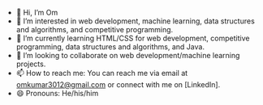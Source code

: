 - 👋 Hi, I’m Om
- 👀 I’m interested in web development, machine learning, data structures and algorithms, and competitive programming.
- 🌱 I’m currently learning HTML/CSS for web development, competitive programming, data structures and algorithms, and Java.
- 💞️ I’m looking to collaborate on web development/machine learning projects.
- 📫 How to reach me: You can reach me via email at omkumar3012@gmail.com or connect with me on [LinkedIn].
- 😄 Pronouns: He/his/him

<!---
iOmKumar30/iOmKumar30 is a ✨ special ✨ repository because its `README.md` (this file) appears on your GitHub profile.
You can click the Preview link to take a look at your changes.
--->
